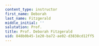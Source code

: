 ```yaml
---
content_type: instructor
first_name: Deborah
last_name: Fitzgerald
middle_initial: ''
salutation: Prof.
title: Prof. Deborah Fitzgerald
uid: 848b0b45-1e20-ba72-ae02-d3838cd12ff5
---
```


